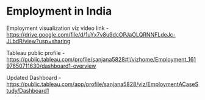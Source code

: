 # Employment in India

Employment visualization viz video link - https://drive.google.com/file/d/1uYx7v8u9dcOPJaOLQRNNFLdeJc-JLbdR/view?usp=sharing


Tableau public profile - https://public.tableau.com/profile/sanjana5828#!/vizhome/Employment_16197650711630/dashboard1-overview


Updated Dashboard - https://public.tableau.com/app/profile/sanjana5828/viz/EmploymentACaseStudy/Dashboard1
